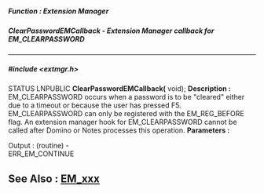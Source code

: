 ##### Function : Extension Manager
##### ClearPasswordEMCallback - Extension Manager callback for EM_CLEARPASSWORD
---
##### #include <extmgr.h>
STATUS LNPUBLIC **ClearPasswordEMCallback(**
void);
**Description :**
EM_CLEARPASSWORD occurs when a password is to be "cleared" either due to a 
timeout or because the user has pressed F5.  EM_CLEARPASSWORD can only be 
registered with the EM_REG_BEFORE flag.  An extension manager hook for 
EM_CLEARPASSWORD cannot be called after Domino or Notes processes this 
operation.
**Parameters :**

Output :
(routine)  -  
ERR_EM_CONTINUE


**See Also :**
[EM_xxx](D:/md_files/EM_xxx.md)
---
